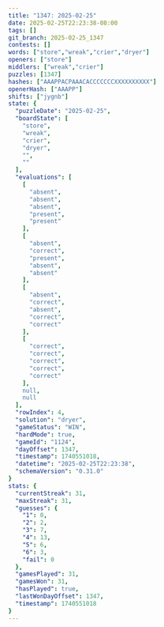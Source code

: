 ```yaml
---
title: "1347: 2025-02-25"
date: 2025-02-25T22:23:38-08:00
tags: []
git_branch: 2025-02-25_1347
contests: []
words: ["store","wreak","crier","dryer"]
openers: ["store"]
middlers: ["wreak","crier"]
puzzles: [1347]
hashes: ["AAAPPACPAAACACCCCCCCXXXXXXXXXX"]
openerHash: ["AAAPP"]
shifts: ["jygnb"]
state: {
  "puzzleDate": "2025-02-25",
  "boardState": [
    "store",
    "wreak",
    "crier",
    "dryer",
    "",
    ""
  ],
  "evaluations": [
    [
      "absent",
      "absent",
      "absent",
      "present",
      "present"
    ],
    [
      "absent",
      "correct",
      "present",
      "absent",
      "absent"
    ],
    [
      "absent",
      "correct",
      "absent",
      "correct",
      "correct"
    ],
    [
      "correct",
      "correct",
      "correct",
      "correct",
      "correct"
    ],
    null,
    null
  ],
  "rowIndex": 4,
  "solution": "dryer",
  "gameStatus": "WIN",
  "hardMode": true,
  "gameId": "1124",
  "dayOffset": 1347,
  "timestamp": 1740551018,
  "datetime": "2025-02-25T22:23:38",
  "schemaVersion": "0.31.0"
}
stats: {
  "currentStreak": 31,
  "maxStreak": 31,
  "guesses": {
    "1": 0,
    "2": 2,
    "3": 7,
    "4": 13,
    "5": 6,
    "6": 3,
    "fail": 0
  },
  "gamesPlayed": 31,
  "gamesWon": 31,
  "hasPlayed": true,
  "lastWonDayOffset": 1347,
  "timestamp": 1740551018
}
---
```

<!-- more -->
